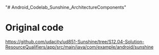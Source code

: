 "# Android_Codelab_Sunshine_ArchitectureComponents" 
# Original code
https://github.com/udacity/ud851-Sunshine/tree/S12.04-Solution-ResourceQualifiers/app/src/main/java/com/example/android/sunshine
